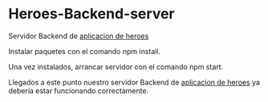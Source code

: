 # Heroes-Backend-server
Servidor Backend de [aplicacion de heroes](https://github.com/simalber/Heroes-App)

Instalar paquetes con el comando npm install.

Una vez instalados, arrancar servidor con el comando npm start.

Llegados a este punto nuestro servidor Backend de [aplicacion de heroes](https://github.com/simalber/Heroes-App) ya debería estar funcionando correctamente.
